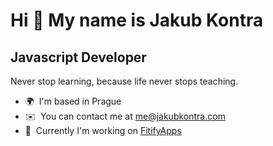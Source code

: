 Hi 👋 My name is Jakub Kontra
=============================

Javascript Developer
--------------------

Never stop learning, because life never stops teaching.

* 🌍  I'm based in Prague
* ✉️  You can contact me at [me@jakubkontra.com](mailto:me@jakubkontra.com)
* 🚀  Currently I'm working on [FitifyApps](http://gofitify.com)
